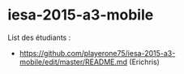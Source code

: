 # iesa-2015-a3-mobile

List des étudiants :

* https://github.com/playerone75/iesa-2015-a3-mobile/edit/master/README.md (Erichris)

